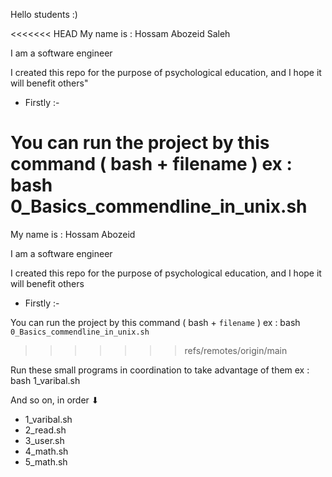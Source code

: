 Hello students :)

<<<<<<< HEAD
My name is : Hossam Abozeid Saleh 

I am a software engineer 

I created this repo for the purpose of psychological education, and I hope it will benefit others"

- Firstly :-

You can run the project by this command ( bash + filename )
ex : bash 0_Basics_commendline_in_unix.sh
=======
My name is : Hossam Abozeid  

I am a software engineer 

I created this repo for the purpose of psychological education, and I hope it will benefit others

- Firstly :-

You can run the project by this command ( bash + `filename` )
ex : bash `0_Basics_commendline_in_unix.sh`
>>>>>>> refs/remotes/origin/main

Run these small programs in coordination to take advantage of them
ex : bash 1_varibal.sh

And so on, in order ⬇
- 1_varibal.sh
- 2_read.sh
- 3_user.sh
- 4_math.sh
- 5_math.sh

